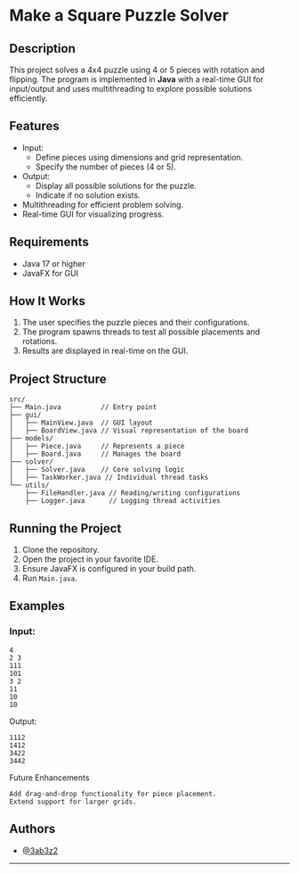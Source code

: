 # Make a Square Puzzle Solver

## Description
This project solves a 4x4 puzzle using 4 or 5 pieces with rotation and flipping. The program is implemented in **Java** with a real-time GUI for input/output and uses multithreading to explore possible solutions efficiently.

## Features
- Input:
  - Define pieces using dimensions and grid representation.
  - Specify the number of pieces (4 or 5).
- Output:
  - Display all possible solutions for the puzzle.
  - Indicate if no solution exists.
- Multithreading for efficient problem solving.
- Real-time GUI for visualizing progress.

## Requirements
- Java 17 or higher
- JavaFX for GUI

## How It Works
1. The user specifies the puzzle pieces and their configurations.
2. The program spawns threads to test all possible placements and rotations.
3. Results are displayed in real-time on the GUI.

## Project Structure
```
src/
├── Main.java          // Entry point
├── gui/
│   ├── MainView.java  // GUI layout
│   ├── BoardView.java // Visual representation of the board
├── models/
│   ├── Piece.java     // Represents a piece
│   ├── Board.java     // Manages the board
├── solver/
│   ├── Solver.java    // Core solving logic
│   ├── TaskWorker.java // Individual thread tasks
└── utils/
    ├── FileHandler.java // Reading/writing configurations
    ├── Logger.java      // Logging thread activities
```

## Running the Project
1. Clone the repository.
2. Open the project in your favorite IDE.
3. Ensure JavaFX is configured in your build path.
4. Run `Main.java`.

## Examples
### Input:
```plaintext
4
2 3
111
101
3 2
11
10
10
```
Output:
```
1112
1412
3422
3442
```
Future Enhancements

    Add drag-and-drop functionality for piece placement.
    Extend support for larger grids.


## Authors

- [@3ab3z2](https://www.github.com/3ab3z2)



---
